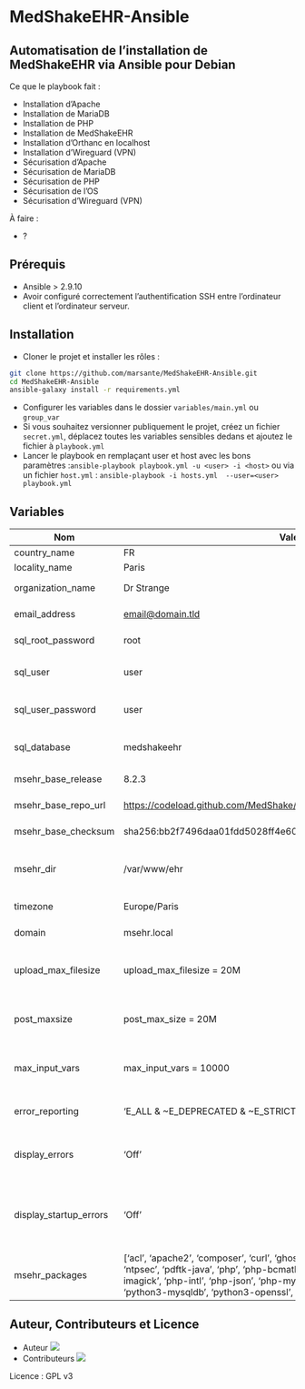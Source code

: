 # MedShakeEHR-Ansible

## Automatisation de l’installation de MedShakeEHR via Ansible pour Debian

Ce que le playbook fait :

- Installation d’Apache
- Installation de MariaDB
- Installation de PHP
- Installation de MedShakeEHR
- Installation d’Orthanc en localhost
- Installation d’Wireguard (VPN)
- Sécurisation d’Apache
- Sécurisation de MariaDB
- Sécurisation de PHP
- Sécurisation de l’OS
- Sécurisation d’Wireguard (VPN)

À faire :
- ?

## Prérequis
- Ansible > 2.9.10
- Avoir configuré correctement l’authentification SSH entre l’ordinateur client et l’ordinateur serveur.

## Installation 
- Cloner le projet et installer les rôles :
```bash
git clone https://github.com/marsante/MedShakeEHR-Ansible.git
cd MedShakeEHR-Ansible
ansible-galaxy install -r requirements.yml 
```
- Configurer les variables dans le dossier `variables/main.yml` ou `group_var`
- Si vous souhaitez versionner publiquement le projet, créez un fichier `secret.yml`, déplacez toutes les variables sensibles dedans et ajoutez le fichier à `playbook.yml`
- Lancer le playbook en remplaçant user et host avec les bons paramètres :`ansible-playbook playbook.yml -u <user> -i <host>` ou via un fichier `host.yml` : `ansible-playbook -i hosts.yml  --user=<user> playbook.yml`

## Variables
| Nom                | Valeur par défaut                                      | Description                                                                                      |
|--------------------|--------------------------------------------------------|--------------------------------------------------------------------------------------------------|
| country_name        | FR                                                     | Nom du pays                                                                                     |
| locality_name       | Paris                                                  | Nom de la ville                                                                                 |
| organization_name   | Dr Strange                                             | Nom de l’organisation                                                                           |
| email_address      | email@domain.tld                                       | Adresse e-mail                                                                                  |
| sql_root_password    | root                                                   | Mot de passe root pour SQL                                                                      |
| sql_user     | user                                                   | Nom du compte utilisateur SQL                                                                   |
| sql_user_password    | user                                                   | Mot de passe du compte utilisateur SQL                                                          |
| sql_database          | medshakeehr                                            | Nom de la base de données SQL                                                                   |
| msehr_base_release | 8.2.3                                                  | Version de MedShakeEHR                                                                  |
| msehr_base_repo_url| https://codeload.github.com/MedShake/MedShakeEHR-base/tar.gz/refs/tags/ | URL de MedShakeEHR                                          |
| msehr_base_checksum| sha256:bb2f7496daa01fdd5028ff4e60e8b997a768971c4b48ea8f59b405650ab3b07b | Checksum  de MedShakeEHR                                        |
| msehr_dir          | /var/www/ehr                                               | Chemin d’installation de MedShakeEHR                                                            |
| timezone           | Europe/Paris                                           | Fuseau horaire                                                                                   |
| domain             | msehr.local                                            | Nom de domaine                                                                                   |
| upload_max_filesize  | upload_max_filesize = 20M                              | Taille maximale des fichiers téléversés                                                         |
| post_maxsize        | post_max_size = 20M                                    | Taille maximale des données POST                                                                |
| max_input_vars       | max_input_vars = 10000                                 | Nombre maximal de variables d’entrée                                                             |
| error_reporting     |  ‘E_ALL & ~E_DEPRECATED & ~E_STRICT’    | Niveau de rapport d’erreurs                                                                      |
| display_errors      | ‘Off’                                   | Affichage des erreurs (Off : désactivé, On : activé)                                            |
| display_startup_errors| ‘Off’                           | Affichage des erreurs de démarrage (Off : désactivé, On : activé)                               |
| msehr_packages      | [‘acl’, ‘apache2’, ‘composer’, ‘curl’, ‘ghostscript’, ‘git’, ‘imagemagick’, ‘mariadb-server’, ‘ntpsec’, ‘pdftk-java’, ‘php’, ‘php-bcmath’, ‘php-curl’, ‘php-gd’, ‘php-gnupg’, ‘php-imagick’, ‘php-intl’, ‘php-json’, ‘php-mysql’, ‘php-soap’, ‘php-xml’, ‘php-yaml’, ‘php-zip’, ‘python3-mysqldb’, ‘python3-openssl’, ‘ufw’, ‘unattended-upgrades’ ] | Liste des packages requis pour MedShakeEHR |

## Auteur, Contributeurs et Licence
- Auteur
[![](https://github.com/marsante.png?size=50)](https://github.com/marsante)
- Contributeurs
[![](https://github.com/indelog.png?size=50)](https://github.com/indelog)

Licence : GPL v3
